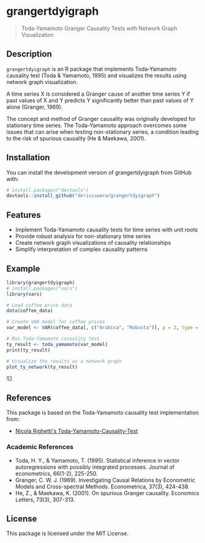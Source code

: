 # grangertdyigraph

> Toda-Yamamoto Granger Causality Tests with Network Graph Visualization

## Description

`grangertdyigraph` is an R package that implements Toda-Yamamoto causality test (Toda & Yamamoto, 1995) and visualizes the results using network graph visualization. 

A time series X is considered a Granger cause of another time series Y if past values of X and Y predicts Y significantly better than past values of Y alone (Granger, 1969).

The concept and method of Granger causality was originally developed for stationary time series. The Toda-Yamamoto approach overcomes some issues that can arise when testing non-stationary series, a condition leading to the risk of spurious causality (He & Maekawa, 2001).

## Installation

You can install the development version of grangertdyigraph from GitHub with:

```r
# install.packages("devtools")
devtools::install_github("derisiswara/grangertdyigraph")
```

## Features

- Implement Toda-Yamamoto causality tests for time series with unit roots
- Provide robust analysis for non-stationary time series
- Create network graph visualizations of causality relationships
- Simplify interpretation of complex causality patterns

## Example

```r
library(grangertdyigraph)
# install.packages("vars")
library(vars)

# Load coffee price data
data(coffee_data)

# Create VAR model for coffee prices
var_model <- VAR(coffee_data[, c("Arabica", "Robusta")], p = 2, type = "both")

# Run Toda-Yamamoto causality test
ty_result <- toda_yamamoto(var_model)
print(ty_result)

# Visualize the results as a network graph
plot_ty_network(ty_result)
```
![]

## References

This package is based on the Toda-Yamamoto causality test implementation from:

- [Nicola Righetti's Toda-Yamamoto-Causality-Test](https://github.com/nicolarighetti/Toda-Yamamoto-Causality-Test)

### Academic References

- Toda, H. Y., & Yamamoto, T. (1995). Statistical inference in vector autoregressions with possibly integrated processes. Journal of econometrics, 66(1-2), 225-250.
- Granger, C. W. J. (1969). Investigating Causal Relations by Econometric Models and Cross-spectral Methods. Econometrica, 37(3), 424-438.
- He, Z., & Maekawa, K. (2001). On spurious Granger causality. Economics Letters, 73(3), 307-313.

## License

This package is licensed under the MIT License.
